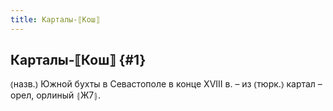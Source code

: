 ```yaml
---
title: Карталы-⟦Кош⟧
---
```

## Карталы-⟦Кош⟧ {#1}

⦅назв.⦆ Южной бухты в Севастополе в конце XVIII в. – из ⦅тюрк.⦆ картал – орел, орлиный ⦃Ж7⦄.
